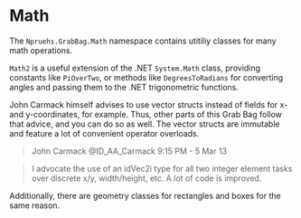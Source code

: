 Math
====

The `Npruehs.GrabBag.Math` namespace contains utitiliy classes for many
math operations.

`Math2` is a useful extension of the .NET `System.Math` class, providing
constants like `PiOverTwo`, or methods like `DegreesToRadians` for converting
angles and passing them to the .NET trigonometric functions.

John Carmack himself advises to use vector structs instead of fields for
x- and y-coordinates, for example. Thus, other parts of this Grab Bag follow
that advice, and you can do so as well. The vector structs are immutable and
feature a lot of convenient operator overloads.

> John Carmack @ID_AA_Carmack 9:15 PM - 5 Mar 13

> I advocate the use of an idVec2i type for all two integer element tasks over
discrete x/y, width/height, etc. A lot of code is improved.

Additionally, there are geometry classes for rectangles and boxes for the same
reason.

